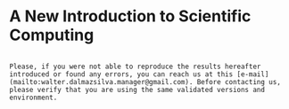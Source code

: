 # A New Introduction to Scientific Computing

```{tableofcontents}
```

```{note}
Please, if you were not able to reproduce the results hereafter introduced or found any errors, you can reach us at this [e-mail](mailto:walter.dalmazsilva.manager@gmail.com). Before contacting us, please verify that you are using the same validated versions and environment.
```
